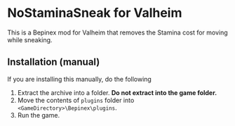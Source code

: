 
# NoStaminaSneak for Valheim

This is a Bepinex mod for Valheim that removes the Stamina cost for moving while sneaking.

## Installation (manual)

If you are installing this manually, do the following

1. Extract the archive into a folder. **Do not extract into the game folder.**
2. Move the contents of `plugins` folder into `<GameDirectory>\Bepinex\plugins`.
3. Run the game.
